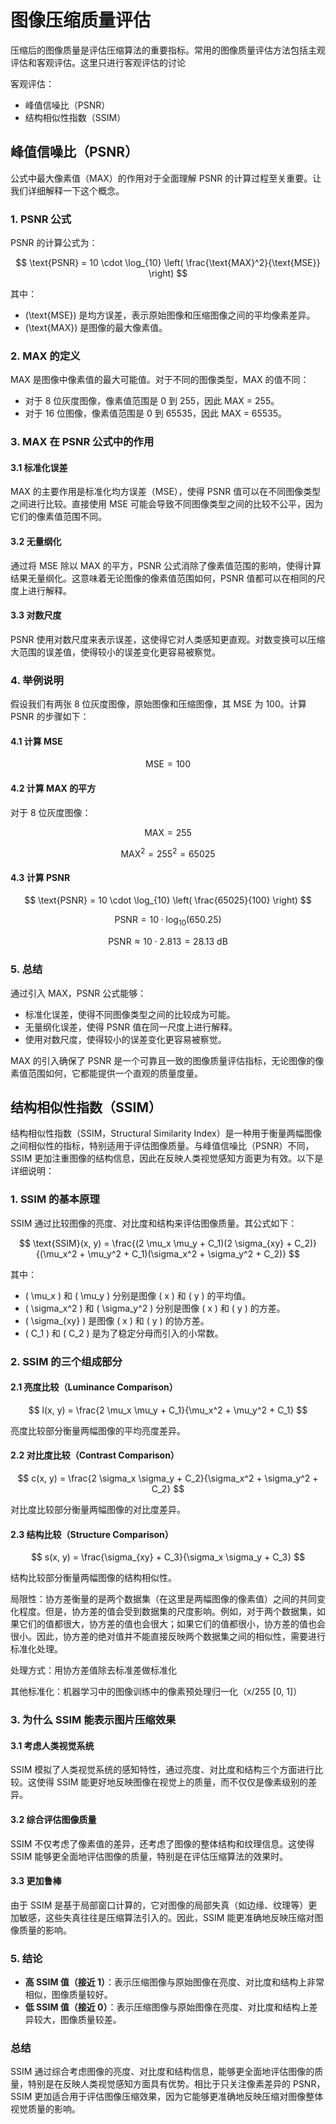 # 图像压缩质量评估
压缩后的图像质量是评估压缩算法的重要指标。常用的图像质量评估方法包括主观评估和客观评估。这里只进行客观评估的讨论

客观评估：
* 峰值信噪比（PSNR）
* 结构相似性指数（SSIM）

## 峰值信噪比（PSNR）

公式中最大像素值（MAX）的作用对于全面理解 PSNR 的计算过程至关重要。让我们详细解释一下这个概念。

### 1. PSNR 公式

PSNR 的计算公式为：

$$
\text{PSNR} = 10 \cdot \log_{10} \left( \frac{\text{MAX}^2}{\text{MSE}} \right)
$$

其中：
- \(\text{MSE}\) 是均方误差，表示原始图像和压缩图像之间的平均像素差异。
- \(\text{MAX}\) 是图像的最大像素值。

### 2. MAX 的定义

MAX 是图像中像素值的最大可能值。对于不同的图像类型，MAX 的值不同：
- 对于 8 位灰度图像，像素值范围是 0 到 255，因此 MAX = 255。
- 对于 16 位图像，像素值范围是 0 到 65535，因此 MAX = 65535。

### 3. MAX 在 PSNR 公式中的作用

#### 3.1 标准化误差

MAX 的主要作用是标准化均方误差（MSE），使得 PSNR 值可以在不同图像类型之间进行比较。直接使用 MSE 可能会导致不同图像类型之间的比较不公平，因为它们的像素值范围不同。

#### 3.2 无量纲化

通过将 MSE 除以 MAX 的平方，PSNR 公式消除了像素值范围的影响，使得计算结果无量纲化。这意味着无论图像的像素值范围如何，PSNR 值都可以在相同的尺度上进行解释。

#### 3.3 对数尺度

PSNR 使用对数尺度来表示误差，这使得它对人类感知更直观。对数变换可以压缩大范围的误差值，使得较小的误差变化更容易被察觉。

### 4. 举例说明

假设我们有两张 8 位灰度图像，原始图像和压缩图像，其 MSE 为 100。计算 PSNR 的步骤如下：

#### 4.1 计算 MSE

$$
\text{MSE} = 100
$$

#### 4.2 计算 MAX 的平方

对于 8 位灰度图像：

$$
\text{MAX} = 255
$$

$$
\text{MAX}^2 = 255^2 = 65025
$$

#### 4.3 计算 PSNR

$$
\text{PSNR} = 10 \cdot \log_{10} \left( \frac{65025}{100} \right)
$$

$$
\text{PSNR} = 10 \cdot \log_{10} (650.25)
$$

$$
\text{PSNR} \approx 10 \cdot 2.813 = 28.13 \text{ dB}
$$

### 5. 总结

通过引入 MAX，PSNR 公式能够：
- 标准化误差，使得不同图像类型之间的比较成为可能。
- 无量纲化误差，使得 PSNR 值在同一尺度上进行解释。
- 使用对数尺度，使得较小的误差变化更容易被察觉。

MAX 的引入确保了 PSNR 是一个可靠且一致的图像质量评估指标，无论图像的像素值范围如何，它都能提供一个直观的质量度量。

## 结构相似性指数（SSIM）

结构相似性指数（SSIM，Structural Similarity Index）是一种用于衡量两幅图像之间相似性的指标，特别适用于评估图像质量。与峰值信噪比（PSNR）不同，SSIM 更加注重图像的结构信息，因此在反映人类视觉感知方面更为有效。以下是详细说明：

### 1. SSIM 的基本原理

SSIM 通过比较图像的亮度、对比度和结构来评估图像质量。其公式如下：

$$
\text{SSIM}(x, y) = \frac{(2 \mu_x \mu_y + C_1)(2 \sigma_{xy} + C_2)}{(\mu_x^2 + \mu_y^2 + C_1)(\sigma_x^2 + \sigma_y^2 + C_2)}
$$

其中：
- \( \mu_x \) 和 \( \mu_y \) 分别是图像 \( x \) 和 \( y \) 的平均值。
- \( \sigma_x^2 \) 和 \( \sigma_y^2 \) 分别是图像 \( x \) 和 \( y \) 的方差。
- \( \sigma_{xy} \) 是图像 \( x \) 和 \( y \) 的协方差。
- \( C_1 \) 和 \( C_2 \) 是为了稳定分母而引入的小常数。

### 2. SSIM 的三个组成部分

#### 2.1 亮度比较（Luminance Comparison）

$$
l(x, y) = \frac{2 \mu_x \mu_y + C_1}{\mu_x^2 + \mu_y^2 + C_1}
$$

亮度比较部分衡量两幅图像的平均亮度差异。

#### 2.2 对比度比较（Contrast Comparison）

$$
c(x, y) = \frac{2 \sigma_x \sigma_y + C_2}{\sigma_x^2 + \sigma_y^2 + C_2}
$$

对比度比较部分衡量两幅图像的对比度差异。

#### 2.3 结构比较（Structure Comparison）

$$
s(x, y) = \frac{\sigma_{xy} + C_3}{\sigma_x \sigma_y + C_3}
$$

结构比较部分衡量两幅图像的结构相似性。

局限性：协方差衡量的是两个数据集（在这里是两幅图像的像素值）之间的共同变化程度。但是，协方差的值会受到数据集的尺度影响。例如，对于两个数据集，如果它们的值都很大，协方差的值也会很大；如果它们的值都很小，协方差的值也会很小。因此，协方差的绝对值并不能直接反映两个数据集之间的相似性，需要进行标准化处理。

处理方式：用协方差值除去标准差做标准化

其他标准化：机器学习中的图像训练中的像素预处理归一化（x/255 [0, 1]）



### 3. 为什么 SSIM 能表示图片压缩效果

#### 3.1 考虑人类视觉系统

SSIM 模拟了人类视觉系统的感知特性，通过亮度、对比度和结构三个方面进行比较。这使得 SSIM 能更好地反映图像在视觉上的质量，而不仅仅是像素级别的差异。

#### 3.2 综合评估图像质量

SSIM 不仅考虑了像素值的差异，还考虑了图像的整体结构和纹理信息。这使得 SSIM 能够更全面地评估图像的质量，特别是在评估压缩算法的效果时。

#### 3.3 更加鲁棒

由于 SSIM 是基于局部窗口计算的，它对图像的局部失真（如边缘、纹理等）更加敏感，这些失真往往是压缩算法引入的。因此，SSIM 能更准确地反映压缩对图像质量的影响。

### 5. 结论

- **高 SSIM 值（接近 1）**：表示压缩图像与原始图像在亮度、对比度和结构上非常相似，图像质量较好。
- **低 SSIM 值（接近 0）**：表示压缩图像与原始图像在亮度、对比度和结构上差异较大，图像质量较差。

### 总结

SSIM 通过综合考虑图像的亮度、对比度和结构信息，能够更全面地评估图像的质量，特别是在反映人类视觉感知方面具有优势。相比于只关注像素差异的 PSNR，SSIM 更加适合用于评估图像压缩效果，因为它能够更准确地反映压缩对图像整体视觉质量的影响。
